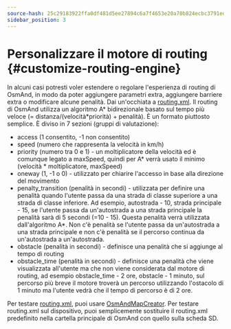 ```yaml
---
source-hash: 25c29183922ffa0df481d5ee27894c6a7f4653e20a70b824ecbc3791edaafed7
sidebar_position: 3
---
```


# Personalizzare il motore di routing {#customize-routing-engine}

In alcuni casi potresti voler estendere o regolare l'esperienza di routing di OsmAnd, in modo da poter aggiungere parametri extra, aggiungere barriere extra o modificare alcune penalità. Dai un'occhiata a [routing.xml](https://github.com/osmandapp/OsmAnd-resources/blob/master/routing/routing.xml). Il routing di OsmAnd utilizza un algoritmo A* bidirezionale basato sul tempo più veloce (= distanza/(velocità*priorità) + penalità). È un formato piuttosto semplice. È diviso in 7 sezioni (gruppi di valutazione):

* access (1 consentito, -1 non consentito)
* speed (numero che rappresenta la velocità in km/h)
* priority (numero tra 0 e 1) - un moltiplicatore della velocità ed è comunque legato a maxSpeed, quindi per A* verrà usato il minimo (velocità * moltiplicatore, maxSpeed)
* oneway (1, -1 o 0) - utilizzato per chiarire l'accesso in base alla direzione del movimento
* penalty_transition (penalità in secondi) - utilizzata per definire una penalità quando l'utente passa da una strada di classe superiore a una strada di classe inferiore. Ad esempio, autostrada - 10, strada principale - 15, se l'utente passa da un'autostrada a una strada principale la penalità sarà di 5 secondi (=10 - 15). Questa penalità verrà utilizzata dall'algoritmo A*. Non c'è penalità se l'utente passa da un'autostrada a una strada principale e non c'è penalità se il percorso continua da un'autostrada a un'autostrada.
* obstacle (penalità in secondi) - definisce una penalità che si aggiunge al tempo di routing
* obstacle_time (penalità in secondi) - definisce una penalità che viene visualizzata all'utente ma che non viene considerata dal motore di routing, ad esempio obstacle_time - 2 ore, obstacle - 1 minuto, sul percorso più breve il motore troverà un percorso utilizzando l'ostacolo di 1 minuto ma l'utente vedrà che il tempo di percorso è di 2 ore.

Per testare [routing.xml](https://github.com/osmandapp/OsmAnd-resources/blob/master/routing/routing.xml), puoi usare [OsmAndMapCreator](http://download.osmand.net/latest-night-build/OsmAndMapCreator-main.zip). Per testare routing.xml sul dispositivo, puoi semplicemente sostituire il routing.xml predefinito nella cartella principale di OsmAnd con quello sulla scheda SD.